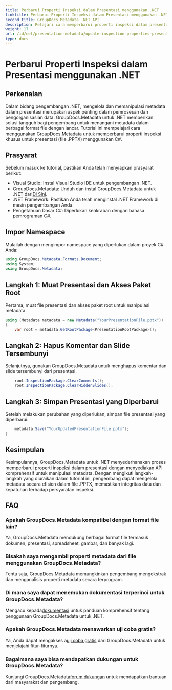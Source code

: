 ```yaml
---
title: Perbarui Properti Inspeksi dalam Presentasi menggunakan .NET
linktitle: Perbarui Properti Inspeksi dalam Presentasi menggunakan .NET
second_title: GroupDocs.Metadata .NET API
description: Pelajari cara memperbarui properti inspeksi dalam presentasi menggunakan .NET dengan GroupDocs.Metadata. Manipulasi metadata yang mudah dan efisien untuk file .PPTX.
weight: 17
url: /id/net/presentation-metadata/update-inspection-properties-presentations/
type: docs
---
```

# Perbarui Properti Inspeksi dalam Presentasi menggunakan .NET

## Perkenalan
Dalam bidang pengembangan .NET, mengelola dan memanipulasi metadata dalam presentasi merupakan aspek penting dalam pemrosesan dan pengorganisasian data. GroupDocs.Metadata untuk .NET memberikan solusi tangguh bagi pengembang untuk menangani metadata dalam berbagai format file dengan lancar. Tutorial ini mempelajari cara menggunakan GroupDocs.Metadata untuk memperbarui properti inspeksi khusus untuk presentasi (file .PPTX) menggunakan C#.
## Prasyarat
Sebelum masuk ke tutorial, pastikan Anda telah menyiapkan prasyarat berikut:
- Visual Studio: Instal Visual Studio IDE untuk pengembangan .NET.
-  GroupDocs.Metadata: Unduh dan instal GroupDocs.Metadata untuk .NET dari[Di Sini](https://releases.groupdocs.com/metadata/net/).
- .NET Framework: Pastikan Anda telah menginstal .NET Framework di mesin pengembangan Anda.
- Pengetahuan Dasar C#: Diperlukan keakraban dengan bahasa pemrograman C#.

## Impor Namespace
Mulailah dengan mengimpor namespace yang diperlukan dalam proyek C# Anda:
```csharp
using GroupDocs.Metadata.Formats.Document;
using System;
using GroupDocs.Metadata;
```
## Langkah 1: Muat Presentasi dan Akses Paket Root
Pertama, muat file presentasi dan akses paket root untuk manipulasi metadata.

```csharp
using (Metadata metadata = new Metadata("YourPresentationFile.pptx"))
{
    var root = metadata.GetRootPackage<PresentationRootPackage>();
```
## Langkah 2: Hapus Komentar dan Slide Tersembunyi
Selanjutnya, gunakan GroupDocs.Metadata untuk menghapus komentar dan slide tersembunyi dari presentasi.

```csharp
    root.InspectionPackage.ClearComments();
    root.InspectionPackage.ClearHiddenSlides();
```
## Langkah 3: Simpan Presentasi yang Diperbarui
Setelah melakukan perubahan yang diperlukan, simpan file presentasi yang diperbarui.

```csharp
    metadata.Save("YourUpdatedPresentationFile.pptx");
}
```

## Kesimpulan
Kesimpulannya, GroupDocs.Metadata untuk .NET menyederhanakan proses memperbarui properti inspeksi dalam presentasi dengan menyediakan API komprehensif untuk manipulasi metadata. Dengan mengikuti langkah-langkah yang diuraikan dalam tutorial ini, pengembang dapat mengelola metadata secara efisien dalam file .PPTX, memastikan integritas data dan kepatuhan terhadap persyaratan inspeksi.

## FAQ
### Apakah GroupDocs.Metadata kompatibel dengan format file lain?
Ya, GroupDocs.Metadata mendukung berbagai format file termasuk dokumen, presentasi, spreadsheet, gambar, dan banyak lagi.
### Bisakah saya mengambil properti metadata dari file menggunakan GroupDocs.Metadata?
Tentu saja, GroupDocs.Metadata memungkinkan pengembang mengekstrak dan menganalisis properti metadata secara terprogram.
### Di mana saya dapat menemukan dokumentasi terperinci untuk GroupDocs.Metadata?
 Mengacu kepada[dokumentasi](https://tutorials.groupdocs.com/metadata/net/) untuk panduan komprehensif tentang penggunaan GroupDocs.Metadata untuk .NET.
### Apakah GroupDocs.Metadata menawarkan uji coba gratis?
 Ya, Anda dapat mengakses a[uji coba gratis](https://releases.groupdocs.com/) dari GroupDocs.Metadata untuk menjelajahi fitur-fiturnya.
### Bagaimana saya bisa mendapatkan dukungan untuk GroupDocs.Metadata?
 Kunjungi GroupDocs.Metadata[forum dukungan](https://forum.groupdocs.com/c/metadata/14) untuk mendapatkan bantuan dari masyarakat dan pengembang.
